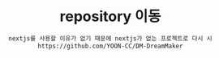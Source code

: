 
<div align="center" >

# repository 이동

</div>

<div align="center" >

```bash
nextjs를 사용할 이유가 없기 때문에 nextjs가 없는 프로젝트로 다시 시
https://github.com/YOON-CC/DM-DreamMaker
```

</div>
